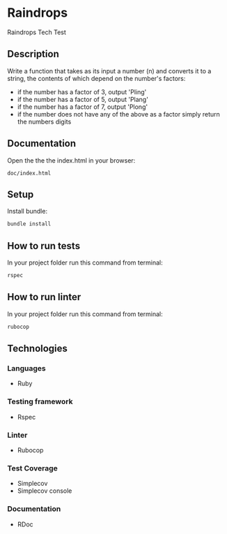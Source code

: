 # Raindrops

Raindrops Tech Test

## Description
Write a function that takes as its input a number (n) and converts it to a string, the contents of which depend on the number's factors:
- if the number has a factor of 3, output 'Pling'
- if the number has a factor of 5, output 'Plang'
- if the number has a factor of 7, output 'Plong'
- if the number does not have any of the above as a factor simply return the numbers digits

## Documentation
Open the the the index.html in your browser:
```text
doc/index.html
```
## Setup
Install bundle:
```bash
bundle install
```

## How to run tests
In your project folder run this command from terminal:
```bash
rspec
```

## How to run linter
In your project folder run this command from terminal:
```bash
rubocop
```

## Technologies
### Languages
- Ruby

### Testing framework
- Rspec

### Linter
- Rubocop

### Test Coverage
- Simplecov
- Simplecov console

### Documentation
- RDoc

